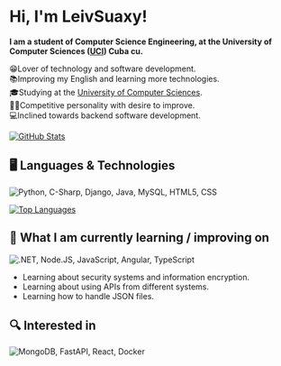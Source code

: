 # Hi, I'm LeivSuaxy!

<b>I am a student of Computer Science Engineering, at the University of Computer Sciences
(<a href="https://www.uci.cu/">UCI</a>) Cuba cu.<br></b>

😁Lover of technology and software development.<br> 
📚Improving my English and learning more technologies.<br>
🎓Studying at the <a href="https://www.uci.cu/">University of Computer Sciences</a>.<br>
💪🏼Competitive personality with desire to improve.<br>
💻Inclined towards backend software development.<br>

[![GitHub Stats](https://github-readme-stats.vercel.app/api?username=LeivSuaxy&show_icons=true&theme=radical)](https://github.com/LeivSuaxy)

## 🖥 Languages & Technologies

![Python, C-Sharp, Django, Java, MySQL, HTML5, CSS](https://skillicons.dev/icons?i=python,cs,django,java,mysql,html,css&perline=3)

[![Top Languages](https://github-readme-stats.vercel.app/api/top-langs/?username=LeivSuaxy&layout=compact&theme=radical)](https://github.com/LeivSuaxy)

## 📖 What I am currently learning / improving on

![.NET, Node.JS, JavaScript, Angular, TypeScript](https://skillicons.dev/icons?i=dotnet,nodejs,js,angular,ts&perline=3)

* Learning about security systems and information encryption.
* Learning about using APIs from different systems.
* Learning how to handle JSON files.


## 🔍 Interested in

![MongoDB, FastAPI, React, Docker](https://skillicons.dev/icons?i=mongodb,fastapi,react,docker&perline=3)
